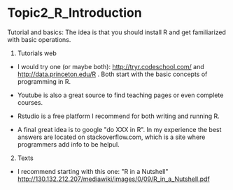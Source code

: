 # Topic2_R_Introduction
Tutorial and basics: The idea is that you should install R and get familiarized with basic operations.

1. Tutorials web

- I would try one (or maybe both): http://tryr.codeschool.com/ and http://data.princeton.edu/R . Both start with the basic concepts of programming in R.

- Youtube is also a great source to find teaching pages or even complete courses.

- Rstudio is a free platform I recommend for both writing and running R.

- A final great idea is to google "do XXX in R". In my experience the best answers are located on stackoverflow.com, which is a site where programmers add info to be helpul.

2. Texts

- I recommend starting with this one: "R in a Nutshell"
http://130.132.212.207/mediawiki/images/0/09/R_in_a_Nutshell.pdf


